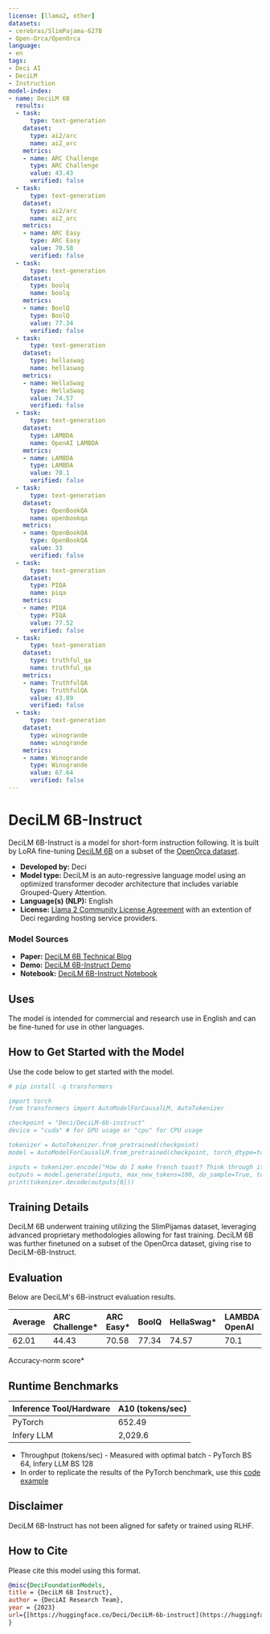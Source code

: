```yaml
---
license: [llama2, other]
datasets:
- cerebras/SlimPajama-627B
- Open-Orca/OpenOrca
language:
- en
tags:
- Deci AI
- DeciLM
- Instruction
model-index:
- name: DeciLM 6B
  results:
  - task:
      type: text-generation
    dataset:
      type: ai2/arc
      name: ai2_arc
    metrics:
    - name: ARC Challenge
      type: ARC Challenge
      value: 43.43
      verified: false
  - task:
      type: text-generation
    dataset:
      type: ai2/arc
      name: ai2_arc
    metrics:
    - name: ARC Easy
      type: ARC Easy
      value: 70.58
      verified: false
  - task:
      type: text-generation
    dataset:
      type: boolq
      name: boolq
    metrics:
    - name: BoolQ
      type: BoolQ
      value: 77.34
      verified: false
  - task:
      type: text-generation
    dataset:
      type: hellaswag
      name: hellaswag
    metrics:
    - name: HellaSwag
      type: HellaSwag
      value: 74.57
      verified: false
  - task:
      type: text-generation
    dataset:
      type: LAMBDA
      name: OpenAI LAMBDA
    metrics:
    - name: LAMBDA
      type: LAMBDA
      value: 70.1
      verified: false
  - task:
      type: text-generation
    dataset:
      type: OpenBookQA
      name: openbookqa
    metrics:
    - name: OpenBookQA
      type: OpenBookQA
      value: 33
      verified: false
  - task:
      type: text-generation
    dataset:
      type: PIQA
      name: piqa
    metrics:
    - name: PIQA
      type: PIQA
      value: 77.52
      verified: false
  - task:
      type: text-generation
    dataset:
      type: truthful_qa
      name: truthful_qa
    metrics:
    - name: TruthfulQA
      type: TruthfulQA
      value: 43.89
      verified: false
  - task:
      type: text-generation
    dataset:
      type: winogrande
      name: winogrande
    metrics:
    - name: Winogrande
      type: Winogrande
      value: 67.64
      verified: false
---
```

# DeciLM 6B-Instruct

DeciLM 6B-Instruct is a model for short-form instruction following. It is built by LoRA fine-tuning [DeciLM 6B](https://huggingface.co/Deci/DeciLM-6b) on a subset of the [OpenOrca dataset](https://huggingface.co/datasets/Open-Orca/OpenOrca).


- **Developed by:** Deci
- **Model type:** DeciLM is an auto-regressive language model using an optimized transformer decoder architecture that includes variable Grouped-Query Attention.
- **Language(s) (NLP):** English
- **License:**  [Llama 2 Community License Agreement](https://huggingface.co/Deci/DeciLM-6b-instruct/blob/main/LICENSE.md) with an extention of Deci regarding hosting service providers.

### Model Sources

- **Paper:** [DeciLM 6B Technical Blog](https://deci.ai/blog/decilm-15-times-faster-than-llama2-nas-generated-llm-with-variable-gqa/?utm_campaign=repos&utm_source=hugging-face&utm_medium=model-card&utm_content=decilm-6b-instruct)
- **Demo:** [DeciLM 6B-Instruct Demo](https://huggingface.co/spaces/Deci/DeciLM-6b-instruct)
- **Notebook:** [DeciLM 6B-Instruct Notebook](https://bit.ly/decilm-instruct-nb)

## Uses

The model is intended for commercial and research use in English and can be fine-tuned for use in other languages.

## How to Get Started with the Model

Use the code below to get started with the model.

```bibtex
# pip install -q transformers

import torch
from transformers import AutoModelForCausalLM, AutoTokenizer

checkpoint = "Deci/DeciLM-6b-instruct"
device = "cuda" # for GPU usage or "cpu" for CPU usage

tokenizer = AutoTokenizer.from_pretrained(checkpoint)
model = AutoModelForCausalLM.from_pretrained(checkpoint, torch_dtype=torch.bfloat16, trust_remote_code=True).to(device)

inputs = tokenizer.encode("How do I make french toast? Think through it step by step", return_tensors="pt").to(device)
outputs = model.generate(inputs, max_new_tokens=100, do_sample=True, top_p=0.95)
print(tokenizer.decode(outputs[0]))
```

## Training Details

DeciLM 6B underwent training utilizing the SlimPijamas dataset, leveraging advanced proprietary methodologies allowing for fast training. DeciLM 6B was further finetuned on a subset of the OpenOrca dataset, giving rise to DeciLM-6B-Instruct.

## Evaluation

Below are DeciLM's 6B-instruct evaluation results.

| Average | ARC Challenge* | ARC Easy* | BoolQ | HellaSwag* | LAMBDA OpenAI | OpenBookQA | PIQA | TruthfulQA | Winogrande |
|:----------|:----------|:----------|:----------|:----------|:----------|:----------|:----------|:----------|:----------|
| 62.01    | 44.43    | 70.58    | 77.34    | 74.57    | 70.1    | 33    | 77.52    |43.89    | 67.64    | 
Accuracy-norm score*


## Runtime Benchmarks

|Inference Tool/Hardware | A10 (tokens/sec) |
|:----------|:----------|
| PyTorch   | 652.49 | 
| Infery LLM | 2,029.6  | 

- Throughput (tokens/sec) - Measured with optimal batch - PyTorch BS 64, Infery LLM BS 128
- In order to replicate the results of the PyTorch benchmark, use this [code example](https://huggingface.co/Deci/DeciLM-6b-instruct/blob/main/hf_benchmark_example.py)

## Disclaimer

DeciLM 6B-Instruct has not been aligned for safety or trained using RLHF. 

## How to Cite

Please cite this model using this format.

```bibtex
@misc{DeciFoundationModels,
title = {DeciLM 6B Instruct},
author = {DeciAI Research Team},
year = {2023}
url={[https://huggingface.co/Deci/DeciLM-6b-instruct](https://huggingface.co/Deci/DeciLM-6b-instruct)},
}
```